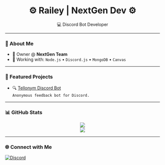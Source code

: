 <h1 align="center">⚙️ Railey | NextGen Dev ⚙️</h1>
<p align="center">
  💻 Discord Bot Developer 
</p>

---

### 👋 About Me

- 👑 Owner @ **NextGen Team**
- 💼 Working with: `Node.js` • `Discord.js` • `MongoDB` • `Canvas`

---

### 🚀 Featured Projects

- 🔍 [Tellonym Discord Bot](https://github.com/NextGen-Tellonym)  
  `Anonymous feedback bot for Discord.`

---

### 📊 GitHub Stats

<p align="center">
  <img src="https://github-readme-stats.vercel.app/api?username=Railey&show_icons=true&theme=radical" />
  <br />
  <img src="https://github-readme-stats.vercel.app/api/top-langs/?username=Railey&layout=compact&theme=radical" />
</p>

---

### 🌐 Connect with Me

[![Discord](https://img.shields.io/badge/Discord-NextGen%20Team-7289DA?style=for-the-badge&logo=discord)](https://discord.gg/qfyMRwAAy9)
